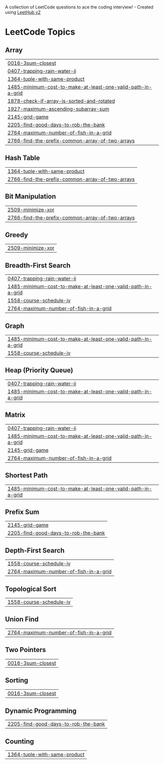 A collection of LeetCode questions to ace the coding interview! - Created using [LeetHub v2](https://github.com/arunbhardwaj/LeetHub-2.0)
<!---LeetCode Topics Start-->
# LeetCode Topics
## Array
|  |
| ------- |
| [0016-3sum-closest](https://github.com/JitendraKumar1092/LeetCode/tree/master/0016-3sum-closest) |
| [0407-trapping-rain-water-ii](https://github.com/JitendraKumar1092/LeetCode/tree/master/0407-trapping-rain-water-ii) |
| [1364-tuple-with-same-product](https://github.com/JitendraKumar1092/LeetCode/tree/master/1364-tuple-with-same-product) |
| [1485-minimum-cost-to-make-at-least-one-valid-path-in-a-grid](https://github.com/JitendraKumar1092/LeetCode/tree/master/1485-minimum-cost-to-make-at-least-one-valid-path-in-a-grid) |
| [1878-check-if-array-is-sorted-and-rotated](https://github.com/JitendraKumar1092/LeetCode/tree/master/1878-check-if-array-is-sorted-and-rotated) |
| [1927-maximum-ascending-subarray-sum](https://github.com/JitendraKumar1092/LeetCode/tree/master/1927-maximum-ascending-subarray-sum) |
| [2145-grid-game](https://github.com/JitendraKumar1092/LeetCode/tree/master/2145-grid-game) |
| [2205-find-good-days-to-rob-the-bank](https://github.com/JitendraKumar1092/LeetCode/tree/master/2205-find-good-days-to-rob-the-bank) |
| [2764-maximum-number-of-fish-in-a-grid](https://github.com/JitendraKumar1092/LeetCode/tree/master/2764-maximum-number-of-fish-in-a-grid) |
| [2766-find-the-prefix-common-array-of-two-arrays](https://github.com/JitendraKumar1092/LeetCode/tree/master/2766-find-the-prefix-common-array-of-two-arrays) |
## Hash Table
|  |
| ------- |
| [1364-tuple-with-same-product](https://github.com/JitendraKumar1092/LeetCode/tree/master/1364-tuple-with-same-product) |
| [2766-find-the-prefix-common-array-of-two-arrays](https://github.com/JitendraKumar1092/LeetCode/tree/master/2766-find-the-prefix-common-array-of-two-arrays) |
## Bit Manipulation
|  |
| ------- |
| [2509-minimize-xor](https://github.com/JitendraKumar1092/LeetCode/tree/master/2509-minimize-xor) |
| [2766-find-the-prefix-common-array-of-two-arrays](https://github.com/JitendraKumar1092/LeetCode/tree/master/2766-find-the-prefix-common-array-of-two-arrays) |
## Greedy
|  |
| ------- |
| [2509-minimize-xor](https://github.com/JitendraKumar1092/LeetCode/tree/master/2509-minimize-xor) |
## Breadth-First Search
|  |
| ------- |
| [0407-trapping-rain-water-ii](https://github.com/JitendraKumar1092/LeetCode/tree/master/0407-trapping-rain-water-ii) |
| [1485-minimum-cost-to-make-at-least-one-valid-path-in-a-grid](https://github.com/JitendraKumar1092/LeetCode/tree/master/1485-minimum-cost-to-make-at-least-one-valid-path-in-a-grid) |
| [1558-course-schedule-iv](https://github.com/JitendraKumar1092/LeetCode/tree/master/1558-course-schedule-iv) |
| [2764-maximum-number-of-fish-in-a-grid](https://github.com/JitendraKumar1092/LeetCode/tree/master/2764-maximum-number-of-fish-in-a-grid) |
## Graph
|  |
| ------- |
| [1485-minimum-cost-to-make-at-least-one-valid-path-in-a-grid](https://github.com/JitendraKumar1092/LeetCode/tree/master/1485-minimum-cost-to-make-at-least-one-valid-path-in-a-grid) |
| [1558-course-schedule-iv](https://github.com/JitendraKumar1092/LeetCode/tree/master/1558-course-schedule-iv) |
## Heap (Priority Queue)
|  |
| ------- |
| [0407-trapping-rain-water-ii](https://github.com/JitendraKumar1092/LeetCode/tree/master/0407-trapping-rain-water-ii) |
| [1485-minimum-cost-to-make-at-least-one-valid-path-in-a-grid](https://github.com/JitendraKumar1092/LeetCode/tree/master/1485-minimum-cost-to-make-at-least-one-valid-path-in-a-grid) |
## Matrix
|  |
| ------- |
| [0407-trapping-rain-water-ii](https://github.com/JitendraKumar1092/LeetCode/tree/master/0407-trapping-rain-water-ii) |
| [1485-minimum-cost-to-make-at-least-one-valid-path-in-a-grid](https://github.com/JitendraKumar1092/LeetCode/tree/master/1485-minimum-cost-to-make-at-least-one-valid-path-in-a-grid) |
| [2145-grid-game](https://github.com/JitendraKumar1092/LeetCode/tree/master/2145-grid-game) |
| [2764-maximum-number-of-fish-in-a-grid](https://github.com/JitendraKumar1092/LeetCode/tree/master/2764-maximum-number-of-fish-in-a-grid) |
## Shortest Path
|  |
| ------- |
| [1485-minimum-cost-to-make-at-least-one-valid-path-in-a-grid](https://github.com/JitendraKumar1092/LeetCode/tree/master/1485-minimum-cost-to-make-at-least-one-valid-path-in-a-grid) |
## Prefix Sum
|  |
| ------- |
| [2145-grid-game](https://github.com/JitendraKumar1092/LeetCode/tree/master/2145-grid-game) |
| [2205-find-good-days-to-rob-the-bank](https://github.com/JitendraKumar1092/LeetCode/tree/master/2205-find-good-days-to-rob-the-bank) |
## Depth-First Search
|  |
| ------- |
| [1558-course-schedule-iv](https://github.com/JitendraKumar1092/LeetCode/tree/master/1558-course-schedule-iv) |
| [2764-maximum-number-of-fish-in-a-grid](https://github.com/JitendraKumar1092/LeetCode/tree/master/2764-maximum-number-of-fish-in-a-grid) |
## Topological Sort
|  |
| ------- |
| [1558-course-schedule-iv](https://github.com/JitendraKumar1092/LeetCode/tree/master/1558-course-schedule-iv) |
## Union Find
|  |
| ------- |
| [2764-maximum-number-of-fish-in-a-grid](https://github.com/JitendraKumar1092/LeetCode/tree/master/2764-maximum-number-of-fish-in-a-grid) |
## Two Pointers
|  |
| ------- |
| [0016-3sum-closest](https://github.com/JitendraKumar1092/LeetCode/tree/master/0016-3sum-closest) |
## Sorting
|  |
| ------- |
| [0016-3sum-closest](https://github.com/JitendraKumar1092/LeetCode/tree/master/0016-3sum-closest) |
## Dynamic Programming
|  |
| ------- |
| [2205-find-good-days-to-rob-the-bank](https://github.com/JitendraKumar1092/LeetCode/tree/master/2205-find-good-days-to-rob-the-bank) |
## Counting
|  |
| ------- |
| [1364-tuple-with-same-product](https://github.com/JitendraKumar1092/LeetCode/tree/master/1364-tuple-with-same-product) |
<!---LeetCode Topics End-->